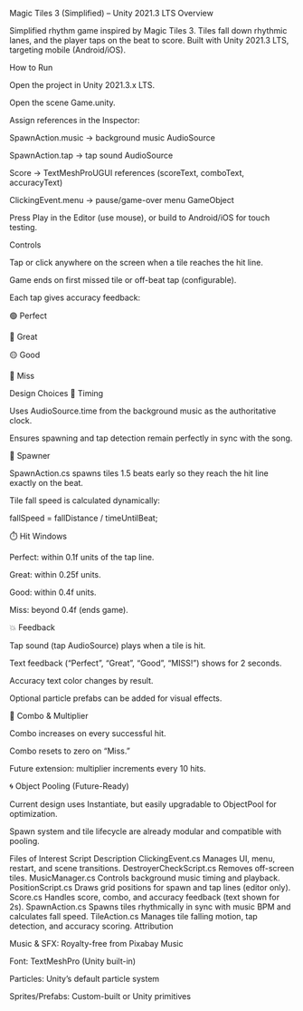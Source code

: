 Magic Tiles 3 (Simplified) – Unity 2021.3 LTS
Overview

Simplified rhythm game inspired by Magic Tiles 3.
Tiles fall down rhythmic lanes, and the player taps on the beat to score.
Built with Unity 2021.3 LTS, targeting mobile (Android/iOS).

How to Run

Open the project in Unity 2021.3.x LTS.

Open the scene Game.unity.

Assign references in the Inspector:

SpawnAction.music → background music AudioSource

SpawnAction.tap → tap sound AudioSource

Score → TextMeshProUGUI references (scoreText, comboText, accuracyText)

ClickingEvent.menu → pause/game-over menu GameObject

Press Play in the Editor (use mouse), or build to Android/iOS for touch testing.

Controls

Tap or click anywhere on the screen when a tile reaches the hit line.

Game ends on first missed tile or off-beat tap (configurable).

Each tap gives accuracy feedback:

🟢 Perfect

🔵 Great

🟡 Good

🔴 Miss

Design Choices
🎵 Timing

Uses AudioSource.time from the background music as the authoritative clock.

Ensures spawning and tap detection remain perfectly in sync with the song.

🧩 Spawner

SpawnAction.cs spawns tiles 1.5 beats early so they reach the hit line exactly on the beat.

Tile fall speed is calculated dynamically:

fallSpeed = fallDistance / timeUntilBeat;

⏱️ Hit Windows

Perfect: within 0.1f units of the tap line.

Great: within 0.25f units.

Good: within 0.4f units.

Miss: beyond 0.4f (ends game).

💥 Feedback

Tap sound (tap AudioSource) plays when a tile is hit.

Text feedback (“Perfect”, “Great”, “Good”, “MISS!”) shows for 2 seconds.

Accuracy text color changes by result.

Optional particle prefabs can be added for visual effects.

🔢 Combo & Multiplier

Combo increases on every successful hit.

Combo resets to zero on “Miss.”

Future extension: multiplier increments every 10 hits.

🌀 Object Pooling (Future-Ready)

Current design uses Instantiate, but easily upgradable to ObjectPool for optimization.

Spawn system and tile lifecycle are already modular and compatible with pooling.

Files of Interest
Script	Description
ClickingEvent.cs	Manages UI, menu, restart, and scene transitions.
DestroyerCheckScript.cs	Removes off-screen tiles.
MusicManager.cs	Controls background music timing and playback.
PositionScript.cs	Draws grid positions for spawn and tap lines (editor only).
Score.cs	Handles score, combo, and accuracy feedback (text shown for 2s).
SpawnAction.cs	Spawns tiles rhythmically in sync with music BPM and calculates fall speed.
TileAction.cs	Manages tile falling motion, tap detection, and accuracy scoring.
Attribution

Music & SFX: Royalty-free from Pixabay Music

Font: TextMeshPro (Unity built-in)

Particles: Unity’s default particle system

Sprites/Prefabs: Custom-built or Unity primitives
